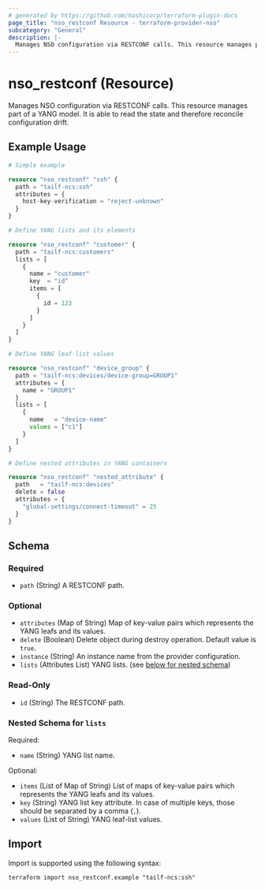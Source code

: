 ```yaml
---
# generated by https://github.com/hashicorp/terraform-plugin-docs
page_title: "nso_restconf Resource - terraform-provider-nso"
subcategory: "General"
description: |-
  Manages NSO configuration via RESTCONF calls. This resource manages part of a YANG model. It is able to read the state and therefore reconcile configuration drift.
---
```


# nso_restconf (Resource)

Manages NSO configuration via RESTCONF calls. This resource manages part of a YANG model. It is able to read the state and therefore reconcile configuration drift.

## Example Usage

```terraform
# Simple example

resource "nso_restconf" "ssh" {
  path = "tailf-ncs:ssh"
  attributes = {
    host-key-verification = "reject-unknown"
  }
}

# Define YANG lists and its elements

resource "nso_restconf" "customer" {
  path = "tailf-ncs:customers"
  lists = [
    {
      name = "customer"
      key  = "id"
      items = [
        {
          id = 123
        }
      ]
    }
  ]
}

# Define YANG leaf-list values

resource "nso_restconf" "device_group" {
  path = "tailf-ncs:devices/device-group=GROUP1"
  attributes = {
    name = "GROUP1"
  }
  lists = [
    {
      name   = "device-name"
      values = ["c1"]
    }
  ]
}

# Define nested attributes in YANG containers

resource "nso_restconf" "nested_attribute" {
  path   = "tailf-ncs:devices"
  delete = false
  attributes = {
    "global-settings/connect-timeout" = 25
  }
}
```

<!-- schema generated by tfplugindocs -->
## Schema

### Required

- `path` (String) A RESTCONF path.

### Optional

- `attributes` (Map of String) Map of key-value pairs which represents the YANG leafs and its values.
- `delete` (Boolean) Delete object during destroy operation. Default value is `true`.
- `instance` (String) An instance name from the provider configuration.
- `lists` (Attributes List) YANG lists. (see [below for nested schema](#nestedatt--lists))

### Read-Only

- `id` (String) The RESTCONF path.

<a id="nestedatt--lists"></a>
### Nested Schema for `lists`

Required:

- `name` (String) YANG list name.

Optional:

- `items` (List of Map of String) List of maps of key-value pairs which represents the YANG leafs and its values.
- `key` (String) YANG list key attribute. In case of multiple keys, those should be separated by a comma (`,`).
- `values` (List of String) YANG leaf-list values.

## Import

Import is supported using the following syntax:

```shell
terraform import nso_restconf.example "tailf-ncs:ssh"
```
